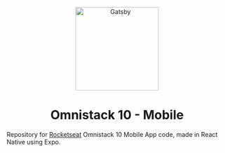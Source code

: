<p align="center">
    <img alt="Gatsby" src="https://lh3.googleusercontent.com/7l-bQADRV4PzxAz_9GH2aozV3jkHqdlUJbOsIf4Eu_bazCi6UH_UyiAeKer2-s9GafI" height=190/>
    <h1 align="center">Omnistack 10 - Mobile</h1>
</p>

Repository for [Rocketseat](https://github.com/Rocketseat) Omnistack 10 Mobile App code, made in React Native using Expo.
